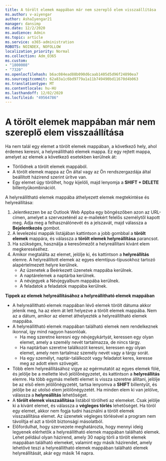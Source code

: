 ```yaml
---
title: A törölt elemek mappában már nem szereplő elem visszaállítása
ms.author: v-aiyengar
author: AshaIyengar21
manager: dansimp
ms.date: 12/2/2020
ms.audience: Admin
ms.topic: article
ms.service: o365-administration
ROBOTS: NOINDEX, NOFOLLOW
localization_priority: Normal
ms.collection: Adm_O365
ms.custom:
- "1800008"
- "7320"
ms.openlocfilehash: b6ac084ead88b090d6caab1405d5d96f24890ea7
ms.sourcegitcommit: 62a83a1c6bd9779a1a11b749490bd11670d4b063
ms.translationtype: MT
ms.contentlocale: hu-HU
ms.lasthandoff: 12/02/2020
ms.locfileid: "49564786"
---
```

# <a name="recover-an-item-thats-no-longer-in-your-deleted-items-folder"></a>A törölt elemek mappában már nem szereplő elem visszaállítása

Ha nem talál egy elemet a törölt elemek mappában, a következő hely, ahol érdemes keresni, a helyreállítható elemek mappa. Ez egy rejtett mappa, amelyet az elemek a következő esetekben kerülnek át:
- Törlődnek a törölt elemek mappából.
- A törölt elemek mappa az Ön által vagy az Ön rendszergazdája által beállított házirend szerint ürítve van.
- Egy elemet úgy törölhet, hogy kijelöli, majd lenyomja a **SHIFT + DELETE** billentyűkombinációt.

A helyreállítható elemek mappába áthelyezett elemek megtekintése és helyreállítása:
1. Jelentkezzen be az Outlook Web Appba egy böngészőben azon az URL-címen, amelyet a szervezeténél az e-mailekért felelős személytől kapott meg. Adja meg a felhasználónevét és a jelszavát, majd válassza a **Bejelentkezés** gombot.
1. A levelezési mappák listájában kattintson a jobb gombbal a **törölt elemek** mappára, és válassza a **törölt elemek helyreállítása** parancsot.
1. Ha szükséges, használja a keresőmezőt a helyreállítani kívánt elem megkereséséhez.
1. Amikor megtalálta az elemet, jelölje ki, és kattintson a **helyreállítás** elemre.
   A helyreállított elemek az egyes elemtípus-típusokhoz tartozó alapértelmezett helyre kerülnek.
    - Az üzenetek a Beérkezett üzenetek mappába kerülnek.
    - A naptárelemek a naptárba kerülnek.
    - A névjegyek a Névjegyalbum mappába kerülnek.
    - A feladatok a feladatok mappába kerülnek.

**Tippek az elemek helyreállításához a helyreállítható elemek mappában**

- A helyreállítható elemek mappában lévő elemek törölt dátuma akkor jelenik meg, ha az elem át lett helyezve a törölt elemek mappába. Nem az a dátum, amikor az elemet áthelyezték a helyreállítható elemek mappába.
- A helyreállítható elemek mappában található elemek nem rendelkeznek ikonnal, így mind nagyon hasonlóak.
    - Ha meg szeretne keresni egy névjegykártyát, keressen egy olyan elemet, amely a személy nevét tartalmazza, de nincs tárgy.
    - Ha naptárban szeretne találkozót keresni, keressen egy olyan elemet, amely nem tartalmaz személy nevét vagy a tárgy sorát.
    - Ha egy személyt, naptár-találkozót vagy feladatot keres, keresse meg az adott elem szövegét.
- Több elem helyreállításához vigye az egérmutatót az egyes elemek fölé, és jelölje be a mellette lévő jelölőnégyzetet, és kattintson a **helyreállítás** elemre. Ha több egymás melletti elemet is vissza szeretne állítani, jelölje be az első elem jelölőnégyzetét, tartsa lenyomva a **SHIFT** billentyűt, és jelölje be az utolsó elem jelölőnégyzetét. Ha minden elem ki van jelölve, válassza a **helyreállítás** lehetőséget.
- A **törölt elemek visszaállítása** listából törölheti az elemeket. Csak jelölje ki a kívánt elemet, és válassza a **végleges törlés** lehetőséget. Ha töröl egy elemet, akkor nem fogja tudni használni a törölt elemek visszaállítása elemet. Az üzenetek végleges törlésével a program nem távolítja el azt a törölt biztonsági másolatból.
- Előfordulhat, hogy szervezete meghatározta, hogy mennyi ideig legyenek elérhetők a helyreállítható elemek mappában található elemek. Lehet például olyan házirend, amely 30 napig törli a törölt elemek mappában található elemeket, valamint egy másik házirendet, amely lehetővé teszi a helyreállítható elemek mappában található elemek helyreállítását, akár egy másik 14 napra.
